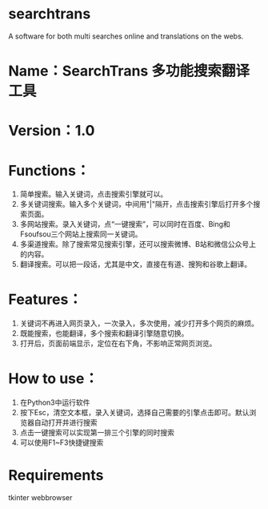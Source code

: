 # searchtrans
A software for both multi searches online and translations on the webs.
# Name：SearchTrans 多功能搜索翻译工具 
# Version：1.0
# Functions：
1. 简单搜索。输入关键词，点击搜索引擎就可以。
2. 多关键词搜索。输入多个关键词，中间用"|"隔开，点击搜索引擎后打开多个搜索页面。
3. 多网站搜索。录入关键词，点“一键搜索”，可以同时在百度、Bing和Fsoufsou三个网站上搜索同一关键词。
4. 多渠道搜索。除了搜索常见搜索引擎，还可以搜索微博、B站和微信公众号上的内容。
5. 翻译搜索。可以把一段话，尤其是中文，直接在有道、搜狗和谷歌上翻译。
# Features：
1. 关键词不再进入网页录入，一次录入，多次使用，减少打开多个网页的麻烦。
2. 既能搜索，也能翻译，多个搜索和翻译引擎随意切换。
3. 打开后，页面前端显示，定位在右下角，不影响正常网页浏览。
# How to use：
1. 在Python3中运行软件
2. 按下Esc，清空文本框，录入关键词，选择自己需要的引擎点击即可。默认浏览器自动打开并进行搜索
3. 点击一键搜索可以实现第一排三个引擎的同时搜索
4. 可以使用F1~F3快捷键搜索
# Requirements
tkinter
webbrowser
